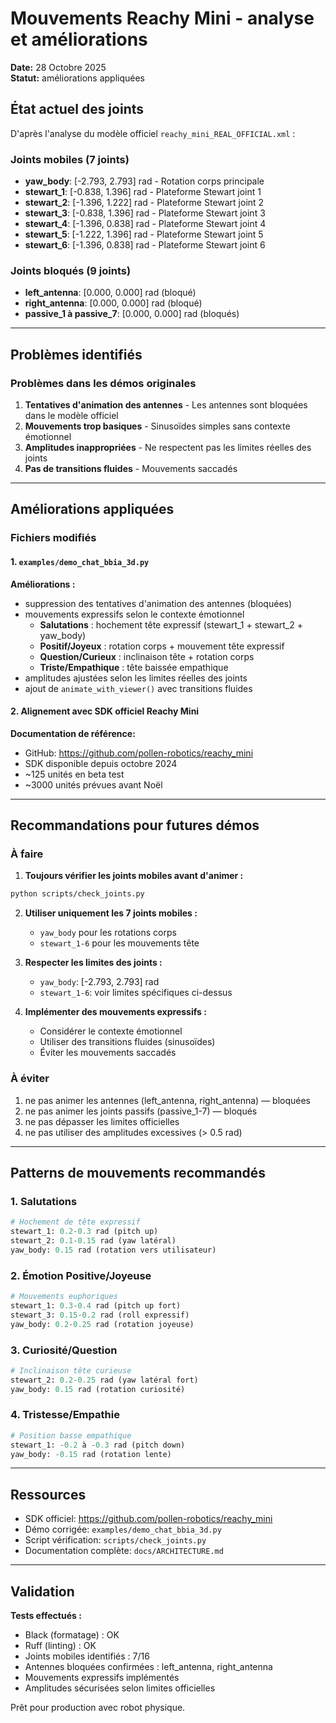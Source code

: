# Mouvements Reachy Mini - analyse et améliorations

**Date:** 28 Octobre 2025  
**Statut:** améliorations appliquées

## État actuel des joints

D'après l'analyse du modèle officiel `reachy_mini_REAL_OFFICIAL.xml` :

### Joints mobiles (7 joints)
- **yaw_body**: [-2.793, 2.793] rad - Rotation corps principale
- **stewart_1**: [-0.838, 1.396] rad - Plateforme Stewart joint 1
- **stewart_2**: [-1.396, 1.222] rad - Plateforme Stewart joint 2
- **stewart_3**: [-0.838, 1.396] rad - Plateforme Stewart joint 3
- **stewart_4**: [-1.396, 0.838] rad - Plateforme Stewart joint 4
- **stewart_5**: [-1.222, 1.396] rad - Plateforme Stewart joint 5
- **stewart_6**: [-1.396, 0.838] rad - Plateforme Stewart joint 6

### Joints bloqués (9 joints)
- **left_antenna**: [0.000, 0.000] rad (bloqué)
- **right_antenna**: [0.000, 0.000] rad (bloqué)
- **passive_1 à passive_7**: [0.000, 0.000] rad (bloqués)

---

## Problèmes identifiés

### Problèmes dans les démos originales
1. **Tentatives d'animation des antennes** - Les antennes sont bloquées dans le modèle officiel
2. **Mouvements trop basiques** - Sinusoïdes simples sans contexte émotionnel
3. **Amplitudes inappropriées** - Ne respectent pas les limites réelles des joints
4. **Pas de transitions fluides** - Mouvements saccadés

---

## Améliorations appliquées

### Fichiers modifiés

#### 1. `examples/demo_chat_bbia_3d.py`
**Améliorations :**
- suppression des tentatives d'animation des antennes (bloquées)
- mouvements expressifs selon le contexte émotionnel
  - **Salutations** : hochement tête expressif (stewart_1 + stewart_2 + yaw_body)
  - **Positif/Joyeux** : rotation corps + mouvement tête expressif
  - **Question/Curieux** : inclinaison tête + rotation corps
  - **Triste/Empathique** : tête baissée empathique
- amplitudes ajustées selon les limites réelles des joints
- ajout de `animate_with_viewer()` avec transitions fluides

#### 2. Alignement avec SDK officiel Reachy Mini
**Documentation de référence:**
- GitHub: https://github.com/pollen-robotics/reachy_mini
- SDK disponible depuis octobre 2024
- ~125 unités en beta test
- ~3000 unités prévues avant Noël

---

## Recommandations pour futures démos

### À faire

1. **Toujours vérifier les joints mobiles avant d'animer :**
```bash
python scripts/check_joints.py
```

2. **Utiliser uniquement les 7 joints mobiles :**
   - `yaw_body` pour les rotations corps
   - `stewart_1-6` pour les mouvements tête

3. **Respecter les limites des joints :**
   - `yaw_body`: [-2.793, 2.793] rad
   - `stewart_1-6`: voir limites spécifiques ci-dessus

4. **Implémenter des mouvements expressifs :**
   - Considérer le contexte émotionnel
   - Utiliser des transitions fluides (sinusoïdes)
   - Éviter les mouvements saccadés

### À éviter

1. ne pas animer les antennes (left_antenna, right_antenna) — bloquées
2. ne pas animer les joints passifs (passive_1-7) — bloqués
3. ne pas dépasser les limites officielles
4. ne pas utiliser des amplitudes excessives (> 0.5 rad)

---

## Patterns de mouvements recommandés

### 1. Salutations
```python
# Hochement de tête expressif
stewart_1: 0.2-0.3 rad (pitch up)
stewart_2: 0.1-0.15 rad (yaw latéral)
yaw_body: 0.15 rad (rotation vers utilisateur)
```

### 2. Émotion Positive/Joyeuse
```python
# Mouvements euphoriques
stewart_1: 0.3-0.4 rad (pitch up fort)
stewart_3: 0.15-0.2 rad (roll expressif)
yaw_body: 0.2-0.25 rad (rotation joyeuse)
```

### 3. Curiosité/Question
```python
# Inclinaison tête curieuse
stewart_2: 0.2-0.25 rad (yaw latéral fort)
yaw_body: 0.15 rad (rotation curiosité)
```

### 4. Tristesse/Empathie
```python
# Position basse empathique
stewart_1: -0.2 à -0.3 rad (pitch down)
yaw_body: -0.15 rad (rotation lente)
```

---

## Ressources

- SDK officiel: https://github.com/pollen-robotics/reachy_mini
- Démo corrigée: `examples/demo_chat_bbia_3d.py`
- Script vérification: `scripts/check_joints.py`
- Documentation complète: `docs/ARCHITECTURE.md`

---

## Validation

**Tests effectués :**
- Black (formatage) : OK
- Ruff (linting) : OK  
- Joints mobiles identifiés : 7/16
- Antennes bloquées confirmées : left_antenna, right_antenna
- Mouvements expressifs implémentés
- Amplitudes sécurisées selon limites officielles

Prêt pour production avec robot physique.

